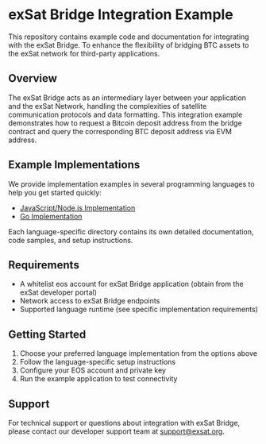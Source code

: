 # exSat Bridge Integration Example

This repository contains example code and documentation for integrating with the exSat Bridge. To enhance the flexibility of bridging BTC assets to the exSat network for third-party applications.

## Overview

The exSat Bridge acts as an intermediary layer between your application and the exSat Network, handling the complexities of satellite communication protocols and data formatting. This integration example demonstrates how to request a Bitcoin deposit address from the bridge contract and query the corresponding BTC deposit address via EVM address.

## Example Implementations

We provide implementation examples in several programming languages to help you get started quickly:

- [JavaScript/Node.js Implementation](./javascript/README.md)
- [Go Implementation](./golang/README.md)

Each language-specific directory contains its own detailed documentation, code samples, and setup instructions.

## Requirements

- A whitelist eos account for exSat Bridge application (obtain from the exSat developer portal)
- Network access to exSat Bridge endpoints
- Supported language runtime (see specific implementation requirements)

## Getting Started

1. Choose your preferred language implementation from the options above
2. Follow the language-specific setup instructions
3. Configure your EOS account and private key
4. Run the example application to test connectivity

## Support

For technical support or questions about integration with exSat Bridge, please contact our developer support team at support@exsat.org.
